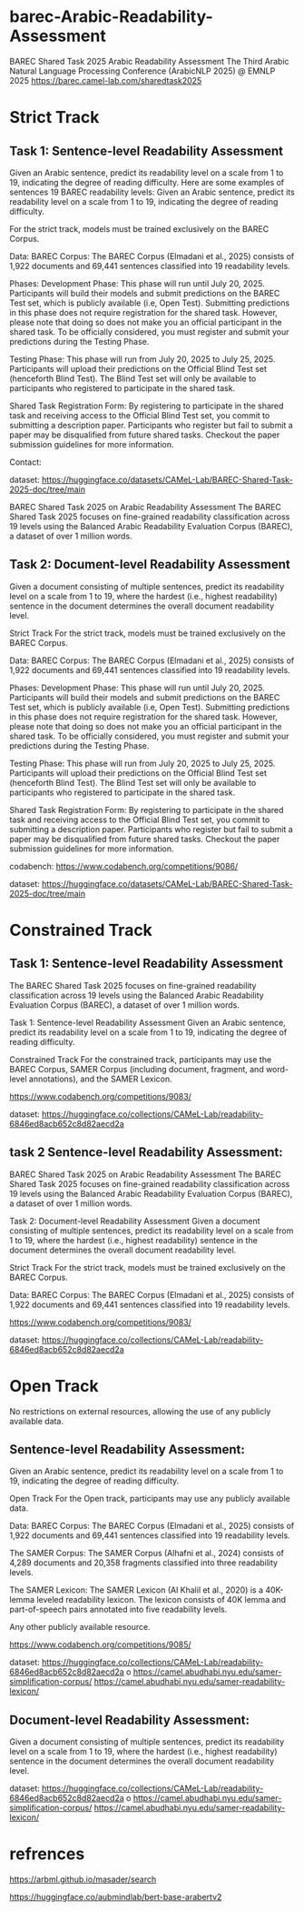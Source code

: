 # barec-Arabic-Readability-Assessment

BAREC Shared Task 2025
Arabic Readability Assessment
The Third Arabic Natural Language Processing Conference (ArabicNLP 2025) @ EMNLP 2025
https://barec.camel-lab.com/sharedtask2025



# Strict Track
## Task 1: Sentence-level Readability Assessment
Given an Arabic sentence, predict its readability level on a scale from 1 to 19, indicating the degree of reading difficulty. Here are some examples of sentences 19 BAREC readability levels:
Given an Arabic sentence, predict its readability level on a scale from 1 to 19, indicating the degree of reading difficulty.


For the strict track, models must be trained exclusively on the BAREC Corpus.

Data:
BAREC Corpus: The BAREC Corpus (Elmadani et al., 2025) consists of 1,922 documents and 69,441 sentences classified into 19 readability levels.

Phases:
Development Phase: This phase will run until July 20, 2025. Participants will build their models and submit predictions on the BAREC Test set, which is publicly available (i.e, Open Test). Submitting predictions in this phase does not require registration for the shared task. However, please note that doing so does not make you an official participant in the shared task. To be officially considered, you must register and submit your predictions during the Testing Phase.

Testing Phase: This phase will run from July 20, 2025 to July 25, 2025. Participants will upload their predictions on the Official Blind Test set (henceforth Blind Test). The Blind Test set will only be available to participants who registered to participate in the shared task.

Shared Task Registration Form:
By registering to participate in the shared task and receiving access to the Official Blind Test set, you commit to submitting a description paper. Participants who register but fail to submit a paper may be disqualified from future shared tasks. Checkout the paper submission guidelines for more information.

Contact:

dataset: https://huggingface.co/datasets/CAMeL-Lab/BAREC-Shared-Task-2025-doc/tree/main


BAREC Shared Task 2025 on Arabic Readability Assessment
The BAREC Shared Task 2025 focuses on fine-grained readability classification across 19 levels using the Balanced Arabic Readability Evaluation Corpus (BAREC), a dataset of over 1 million words.

## Task 2: Document-level Readability Assessment
Given a document consisting of multiple sentences, predict its readability level on a scale from 1 to 19, where the hardest (i.e., highest readability) sentence in the document determines the overall document readability level.

Strict Track
For the strict track, models must be trained exclusively on the BAREC Corpus.

Data:
BAREC Corpus: The BAREC Corpus (Elmadani et al., 2025) consists of 1,922 documents and 69,441 sentences classified into 19 readability levels.

Phases:
Development Phase: This phase will run until July 20, 2025. Participants will build their models and submit predictions on the BAREC Test set, which is publicly available (i.e, Open Test). Submitting predictions in this phase does not require registration for the shared task. However, please note that doing so does not make you an official participant in the shared task. To be officially considered, you must register and submit your predictions during the Testing Phase.

Testing Phase: This phase will run from July 20, 2025 to July 25, 2025. Participants will upload their predictions on the Official Blind Test set (henceforth Blind Test). The Blind Test set will only be available to participants who registered to participate in the shared task.

Shared Task Registration Form:
By registering to participate in the shared task and receiving access to the Official Blind Test set, you commit to submitting a description paper. Participants who register but fail to submit a paper may be disqualified from future shared tasks. Checkout the paper submission guidelines for more information.

codabench: https://www.codabench.org/competitions/9086/

dataset: https://huggingface.co/datasets/CAMeL-Lab/BAREC-Shared-Task-2025-doc/tree/main

# Constrained Track

## Task 1: Sentence-level Readability Assessment 
The BAREC Shared Task 2025 focuses on fine-grained readability classification across 19 levels using the Balanced Arabic Readability Evaluation Corpus (BAREC), a dataset of over 1 million words.

Task 1: Sentence-level Readability Assessment
Given an Arabic sentence, predict its readability level on a scale from 1 to 19, indicating the degree of reading difficulty.

Constrained Track
For the constrained track, participants may use the BAREC Corpus, SAMER Corpus (including document, fragment, and word-level annotations), and the SAMER Lexicon.

https://www.codabench.org/competitions/9083/

dataset: https://huggingface.co/collections/CAMeL-Lab/readability-6846ed8acb652c8d82aecd2a


## task 2 Sentence-level Readability Assessment:

BAREC Shared Task 2025 on Arabic Readability Assessment
The BAREC Shared Task 2025 focuses on fine-grained readability classification across 19 levels using the Balanced Arabic Readability Evaluation Corpus (BAREC), a dataset of over 1 million words.

Task 2: Document-level Readability Assessment
Given a document consisting of multiple sentences, predict its readability level on a scale from 1 to 19, where the hardest (i.e., highest readability) sentence in the document determines the overall document readability level.

Strict Track
For the strict track, models must be trained exclusively on the BAREC Corpus.

Data:
BAREC Corpus: The BAREC Corpus (Elmadani et al., 2025) consists of 1,922 documents and 69,441 sentences classified into 19 readability levels.


https://www.codabench.org/competitions/9083/

dataset: https://huggingface.co/collections/CAMeL-Lab/readability-6846ed8acb652c8d82aecd2a



# Open Track
No restrictions on external resources, allowing the use of any publicly available data.

## Sentence-level Readability Assessment:
Given an Arabic sentence, predict its readability level on a scale from 1 to 19, indicating the degree of reading difficulty.

Open Track
For the Open track, participants may use any publicly available data.

Data:
BAREC Corpus: The BAREC Corpus (Elmadani et al., 2025) consists of 1,922 documents and 69,441 sentences classified into 19 readability levels.

The SAMER Corpus: The SAMER Corpus (Alhafni et al., 2024) consists of 4,289 documents and 20,358 fragments classified into three readability levels.

The SAMER Lexicon: The SAMER Lexicon (Al Khalil et al., 2020) is a 40K-lemma leveled readability lexicon. The lexicon consists of 40K lemma and part-of-speech pairs annotated into five readability levels.

Any other publicly available resource.


https://www.codabench.org/competitions/9085/


dataset: https://huggingface.co/collections/CAMeL-Lab/readability-6846ed8acb652c8d82aecd2a
o https://camel.abudhabi.nyu.edu/samer-simplification-corpus/
https://camel.abudhabi.nyu.edu/samer-readability-lexicon/

## Document-level Readability Assessment:

Given a document consisting of multiple sentences, predict its readability level on a scale from 1 to 19, where the hardest (i.e., highest readability) sentence in the document determines the overall document readability level.

dataset: https://huggingface.co/collections/CAMeL-Lab/readability-6846ed8acb652c8d82aecd2a
o https://camel.abudhabi.nyu.edu/samer-simplification-corpus/
https://camel.abudhabi.nyu.edu/samer-readability-lexicon/


# refrences

https://arbml.github.io/masader/search

https://huggingface.co/aubmindlab/bert-base-arabertv2
